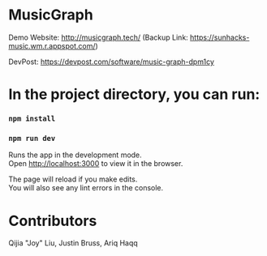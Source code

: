 # MusicGraph
Demo Website: http://musicgraph.tech/
(Backup Link: https://sunhacks-music.wm.r.appspot.com/)

DevPost: https://devpost.com/software/music-graph-dpm1cy

# In the project directory, you can run:

### `npm install`
### `npm run dev`

Runs the app in the development mode.<br />
Open [http://localhost:3000](http://localhost:3000) to view it in the browser.

The page will reload if you make edits.<br />
You will also see any lint errors in the console.

# Contributors
Qijia "Joy" Liu, Justin Bruss, Ariq Haqq
